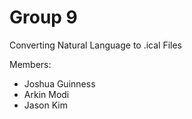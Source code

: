 # Group 9

Converting Natural Language to .ical Files

Members:
- Joshua Guinness
- Arkin Modi
- Jason Kim